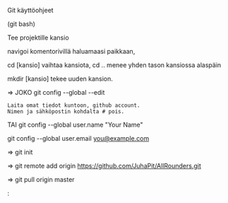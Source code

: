 Git käyttöohjeet

(git bash)

Tee projektille kansio

navigoi komentorivillä haluamaasi paikkaan,

cd [kansio] vaihtaa kansiota, cd .. menee yhden tason kansiossa alaspäin

mkdir [kansio] tekee uuden kansion.

=> JOKO git config --global --edit

	Laita omat tiedot kuntoon, github account.
    Nimen ja sähköpostin kohdalta # pois.

TAI git config --global user.name "Your Name"

git config --global user.email you@example.com

=> git init

=> git remote add origin https://github.com/JuhaPit/AllRounders.git

=> git pull origin master

:



